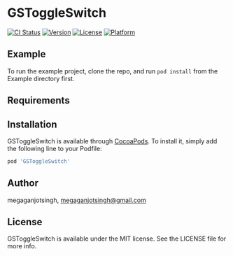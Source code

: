 # GSToggleSwitch

[![CI Status](https://img.shields.io/travis/megaganjotsingh/GSToggleSwitch.svg?style=flat)](https://travis-ci.org/megaganjotsingh/GSToggleSwitch)
[![Version](https://img.shields.io/cocoapods/v/GSToggleSwitch.svg?style=flat)](https://cocoapods.org/pods/GSToggleSwitch)
[![License](https://img.shields.io/cocoapods/l/GSToggleSwitch.svg?style=flat)](https://cocoapods.org/pods/GSToggleSwitch)
[![Platform](https://img.shields.io/cocoapods/p/GSToggleSwitch.svg?style=flat)](https://cocoapods.org/pods/GSToggleSwitch)

## Example

To run the example project, clone the repo, and run `pod install` from the Example directory first.

## Requirements

## Installation

GSToggleSwitch is available through [CocoaPods](https://cocoapods.org). To install
it, simply add the following line to your Podfile:

```ruby
pod 'GSToggleSwitch'
```

## Author

megaganjotsingh, megaganjotsingh@gmail.com

## License

GSToggleSwitch is available under the MIT license. See the LICENSE file for more info.
